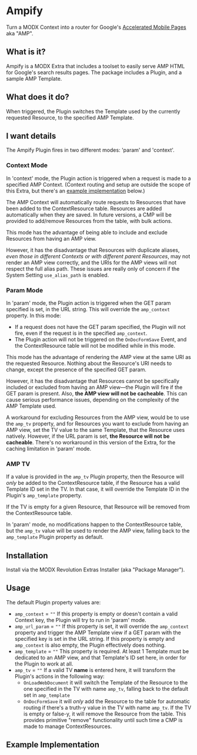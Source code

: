# Ampify

Turn a MODX Context into a router for Google's [Accelerated Mobile Pages](https://www.ampproject.org/) aka "AMP".

## What is it?

Ampify is a MODX Extra that includes a toolset to easily serve AMP HTML for Google's search results pages. The package includes a Plugin, and a sample AMP Template.

## What does it do?

When triggered, the Plugin switches the Template used by the currently requested Resource, to the specified AMP Template.

## I want details

The Ampify Plugin fires in two different modes: 'param' and 'context'.

### Context Mode

In 'context' mode, the Plugin action is triggered when a request is made to a specified AMP Context. (Context routing and setup are outside the scope of this Extra, but there's an [example implementation](#example-implementation) below.) 

The AMP Context will automatically route requests to Resources that have been added to the ContextResource table. Resources are added automatically when they are saved. In future versions, a CMP will be provided to add/remove Resources from the table, with bulk actions.

This mode has the advantage of being able to include and exclude Resources from having an AMP view. 

However, it has the disadvantage that Resources with duplicate aliases, _even those in different Contexts or with different parent Resources_, may not render an AMP view correctly, and the URIs for the AMP views will not respect the full alias path. These issues are really only of concern if the System Setting `use_alias_path` is enabled.

### Param Mode

In 'param' mode, the Plugin action is triggered when the GET param specified is set, in the URL string. This will override the `amp_context` property. In this mode:

- If a request does not have the GET param specified, the Plugin will not fire, even if the request is in the specified `amp_context`.
- The Plugin action will not be triggered on the `OnDocFormSave` Event, and the ContextResource table will not be modified while in this mode.

This mode has the advantage of rendering the AMP view at the same URI as the requested Resource. Nothing about the Resource's URI needs to change, except the presence of the specified GET param.

However, it has the disadvantage that Resources cannot be specifically included or excluded from having an AMP view—the Plugin will fire if the GET param is present. Also, **the AMP view will not be cacheable**. This can cause serious performance issues, depending on the complexity of the AMP Template used.

A workaround for excluding Resources from the AMP view, would be to use the `amp_tv` property, and for Resources you want to exclude from having an AMP view, set the TV value to the same Template, that the Resource uses natively. However, if the URL param is set, **the Resource will not be cacheable**. There's no workaround in this version of the Extra, for the caching limitation in 'param' mode.

### AMP TV

If a value is provided in the `amp_tv` Plugin property, then the Resource will _only_ be added to the ContextResource table, if the Resource has a valid Template ID set in the TV. In that case, it will override the Template ID in the Plugin's `amp_template` property.

If the TV is empty for a given Resource, that Resource will be removed from the ContextResource table.

In 'param' mode, no modifications happen to the ContextResource table, but the `amp_tv` value will be used to render the AMP view, falling back to the `amp_template` Plugin property as default.

## Installation

Install via the MODX Revolution Extras Installer (aka "Package Manager").

## Usage

The default Plugin property values are:

- `amp_context` = `""` If this property is empty or doesn't contain a valid Context key, the Plugin will try to run in 'param' mode.
- `amp_url_param` = `""` If this property is set, it will override the `amp_context` property and trigger the AMP Template view if a GET param with the specified key is set in the URL string. If this property is empty and `amp_context` is also empty, the Plugin effectively does nothing.
- `amp_template` = `""` This property is required. At least 1 Template must be dedicated to an AMP view, and that Template's ID set here, in order for the Plugin to work at all.
- `amp_tv` = `""` If a valid TV **name** is entered here, it will transform the Plugin's actions in the following way:
    - `OnLoadWebDocument` it will switch the Template of the Resource to the one specified in the TV with name `amp_tv`, falling back to the default set in `amp_template`
    - `OnDocFormSave` it will _only_ add the Resource to the table for automatic routing if there's a truth-y value in the TV with name `amp_tv`. If the TV is empty or false-y, it will remove the Resource from the table. This provides primitive "remove" functionality until such time a CMP is made to manage ContextResources.

## Example Implementation
